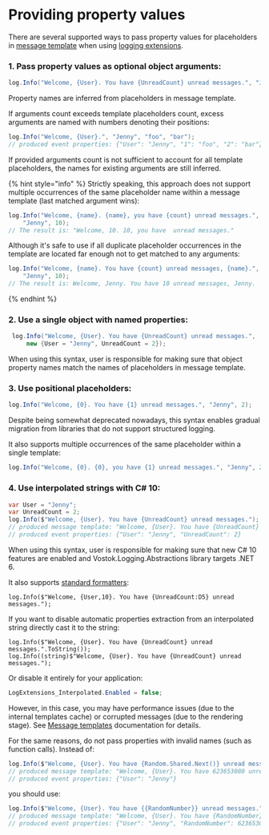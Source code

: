 # Providing property values

There are several supported ways to pass property values for placeholders in [message template](message-templates.md) when using [logging extensions](logging-extensions.md).



### 1. Pass property values as optional object arguments:

```csharp
log.Info("Welcome, {User}. You have {UnreadCount} unread messages.", "Jenny", 2);
```

Property names are inferred from placeholders in message template.&#x20;

If arguments count exceeds template placeholders count, excess arguments are named with numbers denoting their positions:

```csharp
log.Info("Welcome, {User}.", "Jenny", "foo", "bar");
// produced event properties: {"User": "Jenny", "1": "foo", "2": "bar"}
```

If provided arguments count is not sufficient to account for all template placeholders, the names for existing arguments are still inferred.

{% hint style="info" %}
Strictly speaking, this approach does not support multiple occurrences of the same placeholder name within a message template (last matched argument wins):

```csharp
log.Info("Welcome, {name}. {name}, you have {count} unread messages.", 
    "Jenny", 10);
// The result is: "Welcome, 10. 10, you have  unread messages."
```

Although it's safe to use if all duplicate placeholder occurrences in the template are located far enough not to get matched to any arguments:

```csharp
log.Info("Welcome, {name}. You have {count} unread messages, {name}.",
    "Jenny", 10);
// The result is: Welcome, Jenny. You have 10 unread messages, Jenny.
```
{% endhint %}

###

### 2. Use a single object with named properties:

```csharp
 log.Info("Welcome, {User}. You have {UnreadCount} unread messages.", 
     new {User = "Jenny", UnreadCount = 2});
```

When using this syntax, user is responsible for making sure that object property names match the names of placeholders in message template.



### 3. Use positional placeholders:

```csharp
log.Info("Welcome, {0}. You have {1} unread messages.", "Jenny", 2);
```

Despite being somewhat deprecated nowadays, this syntax enables gradual migration from libraries that do not support structured logging.

It also supports multiple occurrences of the same placeholder within a single template:

```csharp
log.Info("Welcome, {0}. {0}, you have {1} unread messages.", "Jenny", 2);
```

### 4. Use interpolated strings with C# 10:

```csharp
var User = "Jenny";
var UnreadCount = 2;
log.Info($"Welcome, {User}. You have {UnreadCount} unread messages.");
// produced message template: "Welcome, {User}. You have {UnreadCount} unread messages."
// produced event properties: {"User": "Jenny", "UnreadCount": 2}
```

When using this syntax, user is responsible for making sure that new C# 10 features are enabled and Vostok.Logging.Abstractions library targets .NET 6.

It also supports [standard formatters](https://docs.microsoft.com/en-us/dotnet/csharp/language-reference/tokens/interpolated#structure-of-an-interpolated-string):

```
log.Info($"Welcome, {User,10}. You have {UnreadCount:D5} unread messages.");
```

If you want to disable automatic properties extraction from an interpolated string directly cast it to the string:

```
log.Info($"Welcome, {User}. You have {UnreadCount} unread messages.".ToString());
log.Info((string)$"Welcome, {User}. You have {UnreadCount} unread messages.");
```

Or disable it entirely for your application:

```csharp
LogExtensions_Interpolated.Enabled = false;
```

However, in this case, you may have performance issues (due to the internal templates cache) or corrupted messages (due to the rendering stage). See [Message templates](message-templates.md) documentation for details.

For the same reasons, do not pass properties with invalid names (such as function calls). Instead of:

```csharp
log.Info($"Welcome, {User}. You have {Random.Shared.Next()} unread messages.");
// produced message template: "Welcome, {User}. You have 623653080 unread messages."
// produced event properties: {"User": "Jenny"}
```

you should use:

```csharp
log.Info($"Welcome, {User}. You have {{RandomNumber}} unread messages.", Random.Shared.Next());
// produced message template: "Welcome, {User}. You have {RandomNumber} unread messages."
// produced event properties: {"User": "Jenny", "RandomNumber": 623653080}
```
